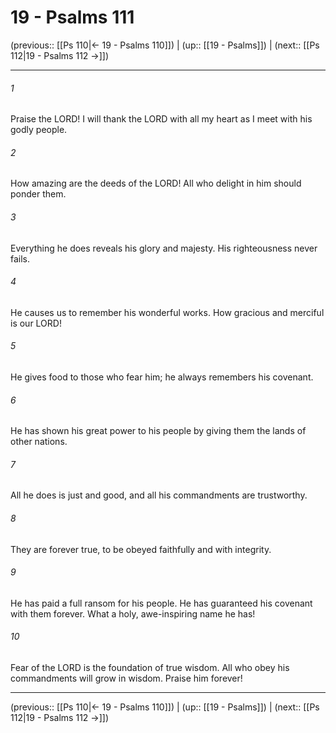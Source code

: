 # 19 - Psalms 111

(previous:: [[Ps 110|← 19 - Psalms 110]]) | (up:: [[19 - Psalms]]) | (next:: [[Ps 112|19 - Psalms 112 →]])

***


###### 1 
Praise the LORD! I will thank the LORD with all my heart as I meet with his godly people. 

###### 2 
How amazing are the deeds of the LORD! All who delight in him should ponder them. 

###### 3 
Everything he does reveals his glory and majesty. His righteousness never fails. 

###### 4 
He causes us to remember his wonderful works. How gracious and merciful is our LORD! 

###### 5 
He gives food to those who fear him; he always remembers his covenant. 

###### 6 
He has shown his great power to his people by giving them the lands of other nations. 

###### 7 
All he does is just and good, and all his commandments are trustworthy. 

###### 8 
They are forever true, to be obeyed faithfully and with integrity. 

###### 9 
He has paid a full ransom for his people. He has guaranteed his covenant with them forever. What a holy, awe-inspiring name he has! 

###### 10 
Fear of the LORD is the foundation of true wisdom. All who obey his commandments will grow in wisdom. Praise him forever!

***

(previous:: [[Ps 110|← 19 - Psalms 110]]) | (up:: [[19 - Psalms]]) | (next:: [[Ps 112|19 - Psalms 112 →]])

